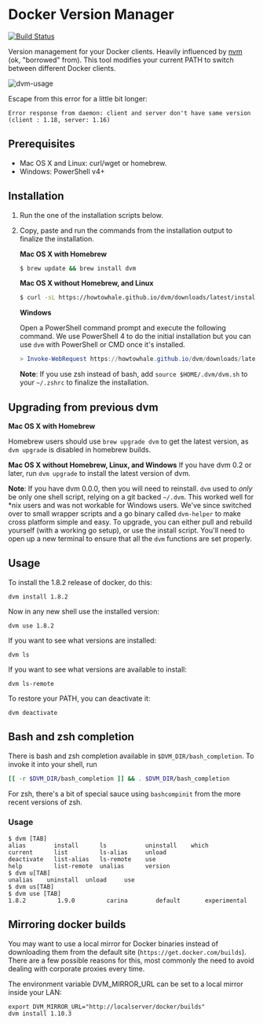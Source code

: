 # Docker Version Manager

[![Build Status](https://travis-ci.org/getcarina/dvm.svg?branch=master)](https://travis-ci.org/getcarina/dvm)

Version management for your Docker clients. Heavily influenced by [nvm](https://github.com/creationix/nvm) (ok, "borrowed" from).
This tool modifies your current PATH to switch between different Docker clients.

![dvm-usage](https://cloud.githubusercontent.com/assets/1368985/10800443/d3f0f39a-7d7f-11e5-87b5-1bda5ffe4859.png)

Escape from this error for a little bit longer:

```
Error response from daemon: client and server don't have same version (client : 1.18, server: 1.16)
```

## Prerequisites
* Mac OS X and Linux: curl/wget or homebrew.
* Windows: PowerShell v4+

## Installation
1. Run the one of the installation scripts below.
2. Copy, paste and run the commands from the installation output to finalize the installation.

    **Mac OS X with Homebrew**

    ```bash
    $ brew update && brew install dvm
    ```

    **Mac OS X without Homebrew, and Linux**

    ```bash
    $ curl -sL https://howtowhale.github.io/dvm/downloads/latest/install.sh | sh
    ```

    **Windows**

    Open a PowerShell command prompt and execute the following command. We use PowerShell 4 to do the initial
    installation but you can use `dvm` with PowerShell or CMD once it's installed.

    ```powershell
    > Invoke-WebRequest https://howtowhale.github.io/dvm/downloads/latest/install.ps1 -UseBasicParsing | Invoke-Expression
    ```

    **Note**: If you use zsh instead of bash, add `source $HOME/.dvm/dvm.sh` to your `~/.zshrc` to finalize the installation.

## Upgrading from previous dvm
**Mac OS X with Homebrew**

Homebrew users should use `brew upgrade dvm` to get the latest version, as `dvm upgrade` is disabled in homebrew builds.

**Mac OS X without Homebrew, Linux, and Windows**
If you have dvm 0.2 or later, run `dvm upgrade` to install the latest version of dvm.

**Note**: If you have dvm 0.0.0, then you will need to reinstall. `dvm` used to *only* be only one shell script, relying on a git backed `~/.dvm`. This worked well for \*nix users and was not workable for Windows users. We've since switched over to small wrapper scripts and a go binary called `dvm-helper` to make cross platform simple and easy. To upgrade, you can either pull and rebuild yourself (with a working go setup), or use the install script. You'll need to open up a new terminal to ensure that all the `dvm` functions are set properly.

## Usage

To install the 1.8.2 release of docker, do this:

    dvm install 1.8.2

Now in any new shell use the installed version:

    dvm use 1.8.2

If you want to see what versions are installed:

    dvm ls

If you want to see what versions are available to install:

    dvm ls-remote

To restore your PATH, you can deactivate it:

    dvm deactivate

## Bash and zsh completion

There is bash and zsh completion available in `$DVM_DIR/bash_completion`. To invoke it into your shell, run

```bash
[[ -r $DVM_DIR/bash_completion ]] && . $DVM_DIR/bash_completion
```

For zsh, there's a bit of special sauce using `bashcompinit` from the more recent versions of zsh.

### Usage

```
$ dvm [TAB]
alias        install      ls           uninstall    which
current      list         ls-alias     unload
deactivate   list-alias   ls-remote    use
help         list-remote  unalias      version
$ dvm u[TAB]
unalias    uninstall  unload     use
$ dvm us[TAB]
$ dvm use [TAB]
1.8.2         1.9.0         carina        default       experimental
```
## Mirroring docker builds

You may want to use a local mirror for Docker binaries instead of downloading them from the default site (`https://get.docker.com/builds`). There are a few possible reasons for this, most commonly the need to avoid dealing with corporate proxies every time.

The environment variable DVM_MIRROR_URL can be set to a local mirror inside your LAN:

```
export DVM_MIRROR_URL="http://localserver/docker/builds"
dvm install 1.10.3
```
